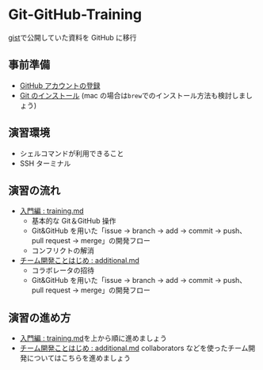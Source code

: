 # Git-GitHub-Training

[gist](https://gist.github.com/hironomiu/680fd4ba07414960e9bcaa0cc4ff9a75)で公開していた資料を GitHub に移行

## 事前準備

- [GitHub アカウントの登録](https://github.com/)
- [Git のインストール](https://git-scm.com/book/ja/v2/%E4%BD%BF%E3%81%84%E5%A7%8B%E3%82%81%E3%82%8B-Git%E3%81%AE%E3%82%A4%E3%83%B3%E3%82%B9%E3%83%88%E3%83%BC%E3%83%AB)
  (mac の場合は`brew`でのインストール方法も検討しましょう)

## 演習環境

- シェルコマンドが利用できること
- SSH ターミナル

## 演習の流れ

- [入門編 : training.md](./training.md)
  - 基本的な Git＆GitHub 操作
  - Git&GitHub を用いた「issue -> branch -> add -> commit -> push、pull request -> merge」の開発フロー
  - コンフリクトの解消
- [チーム開発ことはじめ : additional.md](additional.md)
  - コラボレータの招待
  - Git&GitHub を用いた「issue -> branch -> add -> commit -> push、pull request -> merge」の開発フロー

## 演習の進め方

- [入門編 : training.md](./training.md)を上から順に進めましょう
- [チーム開発ことはじめ : additional.md](additional.md) collaborators などを使ったチーム開発についてはこちらを進めましょう
